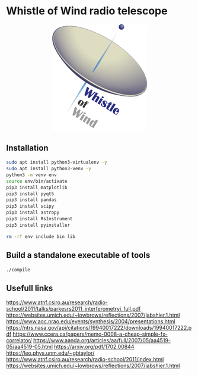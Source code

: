 # Whistle of Wind radio telescope

<p align="center">
  <img src="whistle_of_wind.png" width="256">
</p>

## Installation

```bash
sudo apt install python3-virtualenv -y
sudo apt install python3-venv -y
python3 -m venv env
source env/bin/activate
pip3 install matplotlib
pip3 install pyqt5
pip3 install pandas
pip3 install scipy
pip3 install astropy
pip3 install RsInstrument
pip3 install pyinstaller
```

```bash
rm -rf env include bin lib
```

## Build a standalone executable of tools

```bash
./compile
```

## Usefull links

<https://www.atnf.csiro.au/research/radio-school/2011/talks/parkesrs2011_interferometryi_full.pdf>
<https://websites.umich.edu/~lowbrows/reflections/2007/jabshier.1.html>
<https://www.aoc.nrao.edu/events/synthesis/2004/presentations.html>
<https://ntrs.nasa.gov/api/citations/19940017222/downloads/19940017222.pdf>
<https://www.ccera.ca/papers/memo-0008-a-cheap-simple-fx-correlator/>
<https://www.aanda.org/articles/aa/full/2007/05/aa4519-05/aa4519-05.html>
<https://arxiv.org/pdf/1702.00844>
<https://leo.phys.unm.edu/~gbtaylor/>
<https://www.atnf.csiro.au/research/radio-school/2011/index.html>
<https://websites.umich.edu/~lowbrows/reflections/2007/jabshier.1.html>
